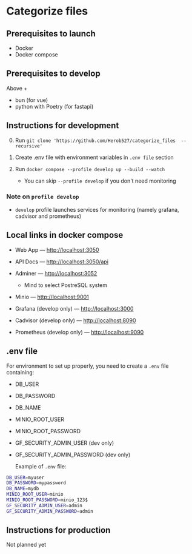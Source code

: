 # Categorize files

## Prerequisites to launch

- Docker
- Docker compose

## Prerequisites to develop

Above +

- bun (for vue)
- python with Poetry (for fastapi)

## Instructions for development

0. Run `git clone 'https://github.com/Herob527/categorize_files  --recursive'`

1. Create .env file with environment variables in `.env file` section

2. Run `docker compose --profile develop up --build --watch`
   - You can skip `--profile develop` if you don't need monitoring

### Note on `profile develop`

- `develop` profile launches services for monitoring (namely grafana, cadvisor and prometheus)

## Local links in docker compose

- Web App — <http://localhost:3050>

- API Docs — <http://localhost:3050/api>

- Adminer — <http://localhost:3052>

  - Mind to select PostreSQL system

- Minio — <http://localhost:9001>

- Grafana (develop only) — <http://localhost:3000>

- Cadvisor (develop only) — <http://localhost:8090>

- Prometheus (develop only) — <http://localhost:9090>

## .env file

For environment to set up properly, you need to create a `.env` file containing:

- DB_USER
- DB_PASSWORD
- DB_NAME
- MINIO_ROOT_USER
- MINIO_ROOT_PASSWORD
- GF_SECURITY_ADMIN_USER (dev only)
- GF_SECURITY_ADMIN_PASSWORD (dev only)

  Example of `.env` file:

```bash
DB_USER=myuser
DB_PASSWORD=mypassword
DB_NAME=mydb
MINIO_ROOT_USER=minio
MINIO_ROOT_PASSWORD=minio_123$
GF_SECURITY_ADMIN_USER=admin
GF_SECURITY_ADMIN_PASSWORD=admin
```

## Instructions for production

Not planned yet

